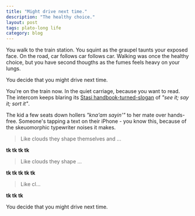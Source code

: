 ```yaml
---
title: "Might drive next time."
description: "The healthy choice."
layout: post
tags: plato-long life
category: blog
---
```


You walk to the train station. You squint as the graupel taunts your exposed face. On the road, car follows car follows car. Walking was once the healthy choice, but you have second thougths as the fumes feels heavy on your lungs.

You decide that you might drive next time.

You're on the train now. In the quiet carriage, because you want to read. The intercom keeps blaring its [Stasi handbook-turned-slogan](http://www.btp.police.uk/latest_news/see_it_say_it_sorted_new_natio.aspx) of *"see it; say it; sort it"*.

The kid a few seats down hollers *"kna'am sayin'"* to her mate over hands-free. Someone's tapping a text on their iPhone - you know this, because of the skeuomorphic typewriter noises it makes.

> Like clouds they shape themselves and ...

**tk tk tk tk**

> Like clouds they shape ...

**tk tk tk tk tk**

> Like cl...

**tk tk tk**

You decide that you might drive next time.
